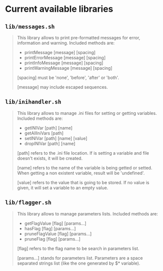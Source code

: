 # Current available libraries

## `lib/messages.sh`

> This library allows to print pre-formatted messages for error, information and warning. Included methods are:
>
> - printMessage [message] [spacing]
> - printErrorMessage [message] [spacing]
> - printInfoMessage [message] [spacing]
> - printWarningMessage [message] [spacing]
>
> [spacing] must be 'none', 'before', 'after' or 'both'.
>
> [message] may include escaped sequences.

## `lib/inihandler.sh`

> This library allows to manage .ini files for setting or getting variables. Included methods are:
>
> - getINIVar [path] [name]
> - getAllIniVars [path]
> - setINIVar [path] [name] [value]
> - dropINIVar [path] [name]
>
> [path] refers to the .ini file location. If is setting a variable and file doesn't exists, it will be created.
>
> [name] refers to the name of the variable is being getted or setted. When getting a non existent variable, result will be 'undefined'.
>
> [value] refers to the value that is going to be stored. If no value is given, it will set a variable to an empty value.

## `lib/flagger.sh`

> This library allows to manage parameters lists. Included methods are:
>
> - getFlagValue [flag] [params...]
> - hasFlag [flag] [params...]
> - pruneFlagValue [flag] [params...]
> - pruneFlag [flag] [params...]
>
> [flag] refers to the flag name to be search in parameters list.
>
> [params...] stands for parameters list. Parameters are a space separated strings list (like the one generated by $\* variable).
